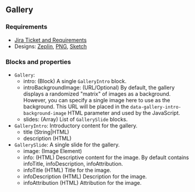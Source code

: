## Gallery

### Requirements
* [Jira Ticket and Requirements](https://perfectsense.atlassian.net/browse/BSP-1571)
* Designs: [Zeplin](https://zpl.io/Z11ulFh), [PNG](https://www.dropbox.com/sh/n1ljua526dyo6l3/AAB43ovSiTFXz4LxKuIARrGfa?dl=0), [Sketch](https://www.dropbox.com/s/bz9w6u8mn742rjt/Base%20Photo%20Gallery.sketch?dl=0)

### Blocks and properties
* `Gallery`:
    * intro: (Block) A single `GalleryIntro` block.
    * introBackgroundImage: (URL/Optional) By default, the gallery displays a randomized "matrix" of images
      as a background. However, you can specify a single image here to use as the background. This URL will
      be placed in the `data-gallery-intro-background-image` HTML parameter and used by the JavaScript.
    * slides: (Array) List of `GallerySlide` blocks.
* `GalleryIntro`: Introductory content for the gallery.
    * title (String|HTML)
    * description (HTML)
* `GallerySlide`: A single slide for the gallery.
    * image: (Image Element)
    * info: (HTML) Descriptive content for the image. By default contains infoTitle, infoDescription, infoAttribution.
    * infoTitle (HTML) Title for the image.
    * infoDescription (HTML) Description for the image.
    * infoAttribution (HTML) Attribution for the image.
